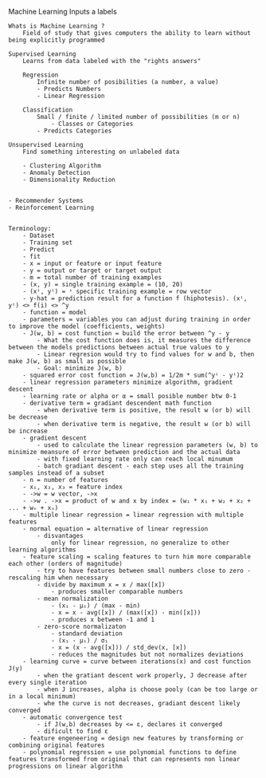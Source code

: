 Machine Learning
    Inputs a labels

    Whats is Machine Learning ?
        Field of study that gives computers the ability to learn without being explicitly programmed

    Supervised Learning
        Learns from data labeled with the "rights answers"

        Regression
            Infinite number of posibilities (a number, a value)
            - Predicts Numbers
            - Linear Regression

        Classification
            Small / finite / limited number of possibilities (m or n)
                - Classes or Categories
            - Predicts Categories

    Unsupervised Learning
        Find something interesting on unlabeled data

        - Clustering Algorithm
        - Anomaly Detection
        - Dimensionality Reduction


    - Recommender Systems
    - Reinforcement Learning


    Terminology:
        - Dataset
        - Training set
        - Predict
        - fit
        - x = input or feature or input feature
        - y = output or target or target output
        - m = total number of training examples
        - (x, y) = single training example = (10, 20)
        - (xⁱ, yⁱ) = ⁱ specific training example = row vector
        - y-hat = prediction result for a function f (hiphotesis). (xⁱ, yⁱ) <> f(i) <> ^y
        - function = model
        - parameters = variables you can adjust during training in order to improve the model (coefficients, weights)
        - J(w, b) = cost function = build the error between ^y - y
            - What the cost function does is, it measures the difference between the models predictions between actual true values to y
            - Linear regresion would try to find values for w and b, then make J(w, b) as small as possible
            - Goal: minimize J(w, b)
        - squared error cost function = J(w,b) = 1/2m * sum(^yⁱ - yⁱ)2
        - linear regression parameters minimize algorithm, gradient descent
        - learning rate or alpha or α = small posible number btw 0-1
        - derivative term = gradiant descendent math function
            - when derivative term is positive, the result w (or b) will be decrease
            - when derivative term is negative, the result w (or b) will be increase
        - gradient descent
            - used to calculate the linear regression parameters (w, b) to minimize meansure of error between prediction and the actual data
            - with fixed learning rate only can reach local minumum
            - batch gradiant descent - each step uses all the training samples instead of a subset
        - n = number of features
        - x₁, x₂, x₃ = feature index
        - ->w = w vector, ->x
        - ->w . ->x = product of w and x by index = (w₁ * x₁ + w₂ + x₂ + ... + wₙ + xₙ)
        - multiple linear regression = linear regression with multiple features
        - normal equation = alternative of linear regression
            - disvantages
                only for linear regression, no generalize to other learning algorithms
        - feature scaling = scaling features to turn him more comparable each other (orders of magnitude)
            - try to have features between small numbers close to zero - rescaling him when necessary
            - divide by maximum x = x / max([x])
                - produces smaller comparable numbers
            - mean normalization
                - (x₁ - μ₁) / (max - min)
                - x = x - avg([x]) / (max([x]) - min([x]))
                - produces x between -1 and 1
            - zero-score normalizaton
                - standard deviation
                - (x₁ - μ₁) / σ₁
                - x = (x - avg([x])) / std_dev(x, [x])
                - reduces the magnitudes but not normalizes deviations
        - learning curve = curve between iterations(x) and cost function J(y)
            - when the gratiant descent work properly, J decrease after every single iteration
            - when J increases, alpha is choose pooly (can be too large or in a local minimum)
            - whe the curve is not decreases, gradiant descent likely converged
        - automatic convergence test
            - if J(w,b) decreases by <= ε, declares it converged
            - dificult to find ε
        - feature engeneering = design new features by transforming or combining original features
        - polynomial regression = use polynomial functions to define features transformed from original that can represents non linear progressions on linear algorithm


